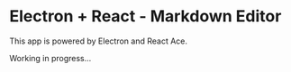 # Electron + React - Markdown Editor

This app is powered by Electron and React Ace.

Working in progress...
